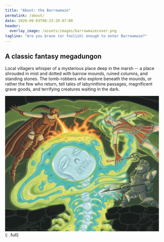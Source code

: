 ```yaml
---
title: "About: the Barrowmaze"
permalink: /about/
date: 2020-09-03T08:23:29-07:00
header:
  overlay_image: /assets/images/barrowmazecover.png
tagline: "Are you brave (or foolish) enough to enter Barrowmaze?"
---
```


## A classic fantasy megadungon

Local villagers whisper of a mysterious place deep in the marsh -- a place
shrouded in mist and dotted with barrow mounds, ruined columns, and standing
stones. The tomb-robbers who explore beneath the mounds, or rather the few who
return, tell tales of labyrinthine passages, magnificent grave goods, and
terrifying creatures waiting in the dark.

![Cover Image](/assets/images/barrowmazecover.png)
{: .full}

